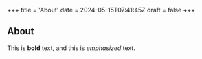 +++
title = 'About'
date = 2024-05-15T07:41:45Z
draft = false
+++
## About

This is **bold** text, and this is *emphasized* text.